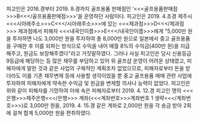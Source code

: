 피고인은 2016.경부터 2019. 8.경까지 골프용품 판매점인 ‘<<<골프용품판매점>>>B<<</골프용품판매점>>>'을 운영하던 사람이다.
피고인은 2019. 4.초경 제주시 <<<시아래주소>>>C<<</시아래주소>>>에 있는 <<<제과점>>>D<<</제과점>>> 제과점에서 피해자 <<<내국인이름>>>E<<</내국인이름>>>에게 "5,000만 원을 투자하면 나도 3,000만 원을 투자하여 총 8,000만 원으로 일본에서 중고 골프용품을 구매한 후 이를 되파는 방식으로 수익을 내어 매월 8%의 수익금(400만 원)을 지급해주고, 원금도 보장해주겠다"라고 거짓말하였다.
그러나 사실 피고인은 당시 신용등급 9등급에 해당하는 등 많은 채무를 부담하고 있어 위 골프샵 운영이 어려운 상태였고, 피해자에게 말한 것과 같은 사업의 구체적인 계획조차 없었으므로, 피해자로부터 돈을 받더라도 이를 기존 채무변제 등에 사용할 생각이었을 뿐 중고 골프용품 매매 관련 사업에 투자하여 피해자에게 약속한 수익금 및 원금을 변제할 의사나 능력이 없었다.
피고인은 위와 같이 피해자를 기망하여 이에 속은 피해자로부터 2019. 4. 12.경 피고인 명의 <<<은행>>>제주은행<<</은행>>> 계좌(<<<계좌번호>>>계좌번호 1 생략<<</계좌번호>>>)로 3,000만 원을, 2019. 4. 15.경 같은 계좌로 2,000만 원을 각 송금 받아 2회에 걸쳐 합계 5,000만 원을 편취하였다.